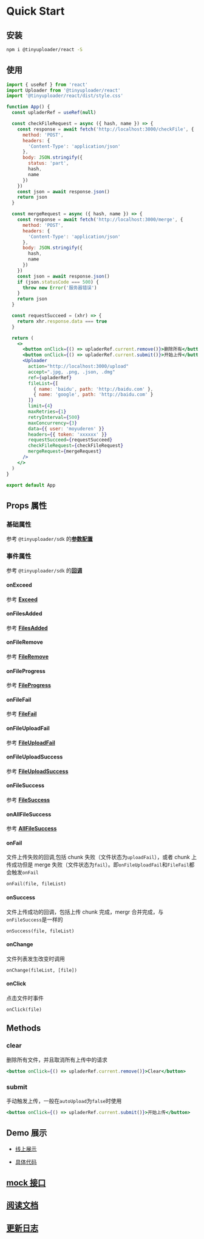 # Quick Start

## 安装

```bash
npm i @tinyuploader/react -S
```

## 使用

```jsx
import { useRef } from 'react'
import Uploader from '@tinyuploader/react'
import '@tinyuploader/react/dist/style.css'

function App() {
  const upladerRef = useRef(null)

  const checkFileRequest = async ({ hash, name }) => {
    const response = await fetch('http://localhost:3000/checkFile', {
      method: 'POST',
      headers: {
        'Content-Type': 'application/json'
      },
      body: JSON.stringify({
        status: 'part',
        hash,
        name
      })
    })
    const json = await response.json()
    return json
  }

  const mergeRequest = async ({ hash, name }) => {
    const response = await fetch('http://localhost:3000/merge', {
      method: 'POST',
      headers: {
        'Content-Type': 'application/json'
      },
      body: JSON.stringify({
        hash,
        name
      })
    })
    const json = await response.json()
    if (json.statusCode === 500) {
      throw new Error('服务器错误')
    }
    return json
  }

  const requestSucceed = (xhr) => {
    return xhr.response.data === true
  }

  return (
    <>
      <button onClick={() => upladerRef.current.remove()}>删除所有</button>
      <button onClick={() => upladerRef.current.submit()}>开始上传</button>
      <Uploader
        action="http://localhost:3000/upload"
        accept=".jpg, .png, .json, .dmg"
        ref={upladerRef}
        fileList={[
          { name: 'baidu', path: 'http://baidu.com' },
          { name: 'google', path: 'http://baidu.com' }
        ]}
        limit={4}
        maxRetries={1}
        retryInterval={500}
        maxConcurrency={3}
        data={{ user: 'moyuderen' }}
        headers={{ token: 'xxxxxx' }}
        requestSucceed={requestSucceed}
        checkFileRequest={checkFileRequest}
        mergeRequest={mergeRequest}
      />
    </>
  )
}

export default App
```

## Props 属性

### 基础属性

参考 `@tinyuploader/sdk` 的[**参数配置**](/sdk/props)

### 事件属性

参考 `@tinyuploader/sdk` 的[**回调**](/sdk/callbacks)

#### onExceed

参考 [**Exceed**](/sdk/callbacks#exceed)

#### onFilesAdded

参考 [**FilesAdded**](/sdk/callbacks#filesadded)

#### onFileRemove

参考 [**FileRemove**](/sdk/callbacks#fileremove)

#### onFileProgress

参考 [**FileProgress**](/sdk/callbacks#fileprogress)

#### onFileFail

参考 [**FileFail**](/sdk/callbacks#filefail)

#### onFileUploadFail

参考 [**FileUploadFail**](/sdk/callbacks#fileuploadfail)

#### onFileUploadSuccess

参考 [**FileUploadSuccess**](/sdk/callbacks#fileuploadsuccess)

#### onFileSuccess

参考 [**FileSuccess**](/sdk/callbacks#filesuccess)

#### onAllFileSuccess

参考 [**AllFileSuccess**](/sdk/callbacks#allfilesuccess)

#### onFail

文件上传失败的回调,包括 chunk 失败（文件状态为`uploadFail`），或者 chunk 上传成功但是 merge 失败（文件状态为`fail`）。即`onFileUploadFail`和`FileFail`都会触发`onFail`

`onFail(file, fileList)`

#### onSuccess

文件上传成功的回调，包括上传 chunk 完成，mergr 合并完成，与`onFileSuccess`是一样的

`onSuccess(file, fileList)`

#### onChange

文件列表发生改变时调用

`onChange(fileList, [file])`

#### onClick

点击文件时事件

`onClick(file)`

## Methods

### clear

删除所有文件，并且取消所有上传中的请求

```jsx
<button onClick={() => upladerRef.current.remove()}>Clear</button>
```

### submit

手动触发上传，一般在`autoUpload`为`false`时使用

```jsx
<button onClick={() => upladerRef.current.submit()}>开始上传</button>
```

## Demo 展示

- [线上展示](https://codepen.io/moyuderen/full/XWLMMKN)

- [具体代码](https://codepen.io/moyuderen/pen/XWLMMKN)

## [mock 接口](/sdk/questions.html#模拟接口请求)

## [阅读文档](https://moyuderen.github.io/uploader/react/quick-start.html)

## [更新日志](https://github.com/moyuderen/uploader/blob/main/packages/react/CHANGELOG.md)
